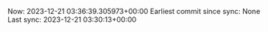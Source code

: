 Now: 2023-12-21 03:36:39.305973+00:00 Earliest commit since sync: None Last sync: 2023-12-21 03:30:13+00:00
